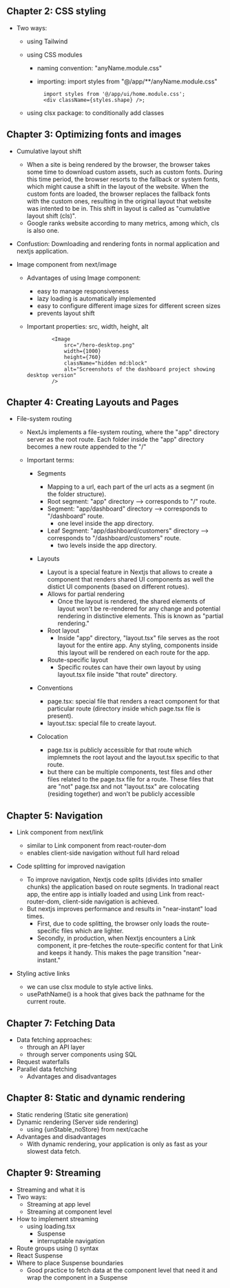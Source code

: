 ## Chapter 2: CSS styling

- Two ways:

  - using Tailwind
  - using CSS modules

    - naming convention: "anyName.module.css"
    - importing: import styles from "@/app/\*\*/anyName.module.css"

            import styles from '@/app/ui/home.module.css';
            <div className={styles.shape} />;

  - using clsx package: to conditionally add classes

## Chapter 3: Optimizing fonts and images

- Cumulative layout shift

  - When a site is being rendered by the browser, the browser takes some time to download custom assets, such as custom fonts. During this time period, the browser resorts to the fallback or system fonts, which might cause a shift in the layout of the website. When the custom fonts are loaded, the browser replaces the fallback fonts with the custom ones, resulting in the original layout that website was intented to be in. This shift in layout is called as "cumulative layout shift (cls)".
  - Google ranks website according to many metrics, among which, cls is also one.

- Confustion: Downloading and rendering fonts in normal application and nextjs application.

- Image component from next/image

  - Advantages of using Image component:
    - easy to manage responsiveness
    - lazy loading is automatically implemented
    - easy to configure different image sizes for different screen sizes
    - prevents layout shift
  - Important properties: src, width, height, alt

                <Image
                    src="/hero-desktop.png"
                    width={1000}
                    height={760}
                    className="hidden md:block"
                    alt="Screenshots of the dashboard project showing desktop version"
                />

## Chapter 4: Creating Layouts and Pages

- File-system routing

  - NextJs implements a file-system routing, where the "app" directory server as the root route. Each folder inside the "app" directory becomes a new route appended to the "/"

  - Important terms:

    - Segments

      - Mapping to a url, each part of the url acts as a segment (in the folder structure).
      - Root segment: "app" directory --> corresponds to "/" route.
      - Segment: "app/dashboard" directory --> corresponds to "/dashboard" route.
        - one level inside the app directory.
      - Leaf Segment: "app/dashboard/customers" directory --> corresponds to "/dashboard/customers" route.
        - two levels inside the app directory.

    - Layouts

      - Layout is a special feature in Nextjs that allows to create a component that renders shared UI components as well the distict UI components (based on different rotues).
      - Allows for partial rendering
        - Once the layout is rendered, the shared elements of layout won't be re-rendered for any change and potential rendering in distinctive elements. This is known as "partial rendering."
      - Root layout
        - Inside "app" directory, "layout.tsx" file serves as the root layout for the entire app. Any styling, components inside this layout will be rendered on each route for the app.
      - Route-specific layout
        - Specific routes can have their own layout by using layout.tsx file inside "that route" directory.

    - Conventions

      - page.tsx: special file that renders a react component for that particular route (directory inside which page.tsx file is present).
      - layout.tsx: special file to create layout.

    - Colocation
      - page.tsx is publicly accessible for that route which implemnets the root layout and the layout.tsx specific to that route.
      - but there can be multiple components, test files and other files related to the page.tsx file for a route. These files that are "not" page.tsx and not "layout.tsx" are colocating (residing together) and won't be publicly accessible

## Chapter 5: Navigation

- Link component from next/link

  - similar to Link component from react-router-dom
  - enables client-side navigation without full hard reload

- Code splitting for improved navigation

  - To improve navigation, Nextjs code splits (divides into smaller chunks) the application based on route segments. In tradional react app, the entire app is intially loaded and using Link from react-router-dom, client-side navigation is achieved.
  - But nextjs improves performance and results in "near-instant" load times.
    - First, due to code splitting, the browser only loads the route-specific files which are lighter.
    - Secondly, in production, when Nextjs encounters a Link component, it pre-fetches the route-specific content for that Link and keeps it handy. This makes the page transition "near-instant."

- Styling active links
  - we can use clsx module to style active links.
  - usePathName() is a hook that gives back the pathname for the current route.

## Chapter 7: Fetching Data

- Data fetching approaches:
  - through an API layer
  - through server components using SQL
- Request waterfalls
- Parallel data fetching
  - Advantages and disadvantages

## Chapter 8: Static and dynamic rendering

- Static rendering (Static site generation)
- Dynamic rendering (Server side rendering)
  - using {unStable_noStore} from next/cache
- Advantages and disadvantages
  - With dynamic rendering, your application is only as fast as your slowest data fetch.

## Chapter 9: Streaming

- Streaming and what it is
- Two ways:
  - Streaming at app level
  - Streaming at component level
- How to implement streaming
  - using loading.tsx
    - Suspense
    - interruptable navigation
- Route groups using () syntax
- React Suspense
- Where to place Suspense boundaries
  - Good practice to fetch data at the component level that need it and wrap the component in a Suspense
